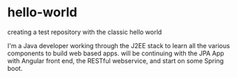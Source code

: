 # hello-world
creating a test repository with the classic hello world

I'm a Java developer working through the J2EE stack to learn all the various components to build web based apps. will be continuing with the
JPA App with Angular front end, the RESTful webservice, and start on some Spring boot.
